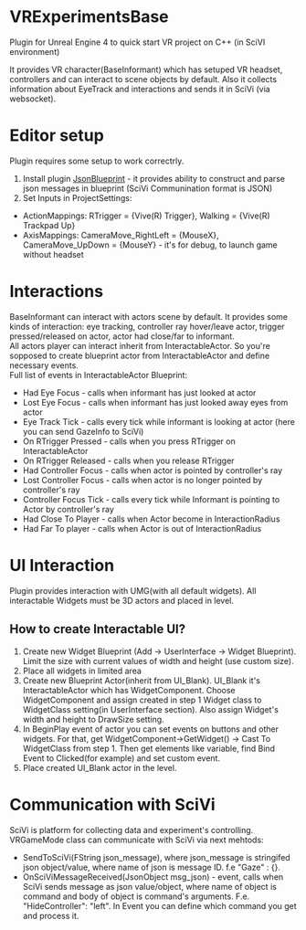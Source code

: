 # VRExperimentsBase  
Plugin for Unreal Engine 4 to quick start VR project on C++ (in SciVI environment)  

It provides VR character(BaseInformant) which has setuped VR headset, controllers and can interact to scene objects by default.  Also it collects information about EyeTrack and interactions and sends it in SciVi (via websocket).  

# Editor setup  
Plugin requires some setup to work correctrly.  
1) Install plugin [JsonBlueprint](https://www.unrealengine.com/marketplace/en-US/product/json-blueprint) - it provides ability to construct and parse json messages in blueprint (SciVi Communination format is JSON)
2) Set Inputs in ProjectSettings:  
  - ActionMappings: RTrigger = {Vive(R) Trigger}, Walking  = {Vive(R) Trackpad Up}  
  - AxisMappings: CameraMove_RightLeft = {MouseX}, CameraMove_UpDown = {MouseY} - it's for debug, to launch game without headset  

# Interactions  
BaseInformant can interact with actors scene by default. It provides some kinds of interaction: eye tracking, controller ray hover/leave actor, trigger pressed/released on actor, actor had close/far to informant.  
All actors player can interact inherit from InteractableActor. So you're sopposed to create blueprint actor from InteractableActor and define necessary events.  
Full list of events in InteractableActor Blueprint:  
- Had Eye Focus - calls when informant has just looked at actor  
- Lost Eye Focus  - calls when informant has just looked away eyes from actor  
- Eye Track Tick - calls every tick while informant is looking at actor (here you can send GazeInfo to SciVi)  
- On RTrigger Pressed - calls when you press RTrigger on InteractableActor  
- On RTrigger Released - calls when you release RTrigger  
- Had Controller Focus - calls when actor is pointed by controller's ray  
- Lost Controller Focus - calls when actor is no longer pointed by controller's ray  
- Controller Focus Tick - calls every tick while Informant is pointing to Actor by controller's ray  
- Had Close To Player - calls when Actor become in InteractionRadius  
- Had Far To player - calls when Actor is out of InteractionRadius  

# UI Interaction
Plugin provides interaction with UMG(with all default widgets). All interactable Widgets must be 3D actors and placed in level.
## How to create Interactable UI?
1) Create new Widget Blueprint (Add -> UserInterface -> Widget Blueprint). Limit the size with current values of width and height (use custom size).
2) Place all widgets in limited area
3) Create new Blueprint Actor(inherit from UI_Blank). UI_Blank it's InteractableActor which has WidgetComponent. Choose WidgetComponent and assign created in step 1 Widget class to  WidgetClass setting(in UserInterface section). Also assign Widget's width and height to DrawSize setting.
4) In BeginPlay event of actor you can set events on buttons and other widgets. For that, get WidgetComponent->GetWidget() -> Cast To WidgetClass from step 1. Then get elements like variable, find Bind Event to Clicked(for example) and set custom event.
5) Place created UI_Blank actor in the level.

# Communication with SciVi
SciVi is platform for collecting data and experiment's controlling.
VRGameMode class can communicate with SciVi via next mehtods:
- SendToSciVi(FString json_message), where json_message is stringifed json object/value, where name of json is message ID. f.e "Gaze" : {<gaze data>}.
- OnSciViMessageReceived(JsonObject msg_json) - event, calls when SciVi sends message as json value/object, where name of object is command and body of object is command's arguments. F.e. "HideController": "left". In Event you can define which command you get and process it.

